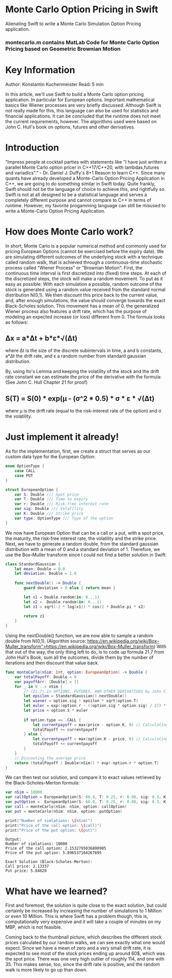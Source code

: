 # Monte Carlo Option Pricing in Swift
Alienating Swift to write a Monte Carlo Simulation Option Pricing application.

### montecarlo.m contains MatLab Code for Monte Carlo Option Pricing based on Geometric Brownian Motion

# Key Information

Author: Konstantin Kuchenmeister
Read: 5 min

In this article, we'll use Swift to build a Monte Carlo option pricing application. In particular for European options.
Important mathematical basics like Wiener processes are very briefly discussed. Although Swift is not really made for this, this language can also be used for statistics and financial applications. It can be concluded that the runtime does not meet the current requirements, however.
The algorithms used were based on John C. Hull's book on options, futures and other derivatives.

# Introduction
            
"Impress people at cocktail parties with statements like "I have just written a parallel Monte Carlo option pricer in C++17/C++20, with lambdas,futures and variadics"." - Dr. Daniel J. Duffy's 8+1 Reason to learn C++.
Since many quants have already developed a Monte-Carlo Option Pricing Application in C++, we are going to do something similar in Swift today. 
Quite frankly, Swift should not be the language of choice to achieve this, and rightfully so. Swift is not at all designed to be a statistical language and serves a completely different purpose and cannot compare to C++ in terms of runtime.
However, my favorite progamming language can still be misused to write a Monte-Carlo Option Pricing Application. 

# How does Monte Carlo work?
In short, Monte Carlo is a popular numerical method and commonly used for pricing European Options (cannot be exercised before the expiry date).
We are simulating different outcomes of the underlying stock with a technique called random walk, that is achieved through a continuous-time stochastic process called "Wiener Process" or "Brownian Motion".
First, the continuous time interval is first discretized into (fixed) time steps.  At each of the discretized steps, the stock will make a random movement.
To put as it easy as possible: With each simulation a possible, random outcome of the stock is generated using a random value received from the standard normal distribution N(0,1).
We then discount this price back to the current value, and, after enough simulations, the value should converge towards the exact Black-Scholes solution.
This movement has a mean of 0, the generalized Wiener process also features a drift rate, which has the purpose of modeling an expected increase (or loss) different from 0.
The formula looks as follows:

## &#x394;x = a*&#x394;t + b*&#x3B5;*&#x221A;(&#x394;t)

where &#x394;t is the size of the discrete subintervals in time, a and b constants, a*&#x394;t the drift rate, and &#x3B5; a random number from standard gaussian distribution.

By, using Ito's Lemma and keeping the volatility of the stock and the drift rate constant we can estimate the price of the derivative with the formula: (See John C. Hull Chapter 21 for proof)

## S(T) = S(0) * exp(&#x3BC; - (&#x3C3;^2 * 0.5) *  &#x3C3; * &#x3B5; * &#x221A;(&#x394;t)

where &#x3BC; is the drift rate (equal to the risk-interest rate of the option) and &#x3C3; the volatility.

# Just implement it already!
                
As for the implementation, first, we create a struct that serves as our custom data type for the European Option: 


```swift 
enum OptionType {
    case CALL
    case PUT
}
```

```swift 
struct EuropeanOption {
    var S: Double /// Spot price
    var T: Double /// Time to expiry
    var r: Double /// Risk-free interest rate
    var sig: Double /// Volatility
    var K: Double /// Strike price
    var type: OptionType /// Type of the option
}
```

We now have European Option that can be a call or a put, with a spot price, the maturity, the risk-free interest rate, the volatility and the strike price.
Next, we have to generate a random double, from the standard gaussian distribution with a mean of 0 and a standard deviation of 1.
Therefore, we use the Box–Muller transform since I could not find a better solution in Swift:

```swift 
class StandardGaussian {
    let mean: Double = 0.0
    let deviation: Double = 1.0
    
    func nextDouble() -> Double {
        guard deviation > 0 else { return mean }

        let x1 = Double.random(in: 0...1)
        let x2 =  Double.random(in: 0...1)
        let z1 = sqrt(-2 * log(x1)) * cos(2 * Double.pi * x2)
        
        return z1
    }
}
```
Using the nextDouble() function, we are now able to sample a random double from N(0,1). (Algorithm source: https://en.wikipedia.org/wiki/Box–Muller_transform">https://en.wikipedia.org/wiki/Box–Muller_transform)
With that out of the way, the only thing left to do, is to code up formula 21.7 from John Hull's Book, sum all the outcomes, divide them by the number of iterations and then discount that value back.
```swift 
func monteCarlo(nSim: Int, option: EuropeanOption) -> Double {
    var totalPayoff: Double = 0
    var payoffArr: [Double] = []
    for _ in 0 ..< nSim {
        // (21.7) in OPTIONS, FUTURES, AND OTHER DERIVATIVES by John C. Hull
        let epsilon = StandardGaussian().nextDouble()
        let wiener = option.sig * epsilon * sqrt(option.T)
        let euler = exp((option.r - ((option.sig * option.sig) / 2)) * option.T + wiener)
        let price = option.S * euler
        
        if option.type == .CALL {            
            let currentpayoff = max(price - option.K, 0) // Calculating the payoff of the call option
            totalPayoff += currentpayoff
        } else {
            let currentpayoff = max(option.K - price, 0) // Calculating the payoff of the put option
            totalPayoff += currentpayoff
        }
    }
    // Discouting the average price
    return (totalPayoff / Double(nSim)) * exp(-option.r * option.T)
}
```

We can then test our solution, and compare it to exact values retrieved by the Black-Scholes-Merton formula:

```swift
var nSim = 10000
var callOption = EuropeanOption(S: 60.0, T: 0.25, r: 0.08, sig: 0.3, K: 65.0, type: .CALL)
var putOption =  EuropeanOption(S: 60.0, T: 0.25, r: 0.08, sig: 0.3, K: 65.0, type: .PUT)
var call = monteCarlo(nSim: nSim, option: callOption)
var put = monteCarlo(nSim: nSim, option: putOption)

print("Number of simlations: \(nSim)")
print("Price of the call option: \(call)")
print("Price of the put option: \(put)")
```

```
Output: 
Number of simlations: 10000
Price of the call option: 2.1532795036800905
Price of the put option: 5.896537164267695
```

```
Exact Solution (Black-Scholes-Merton): 
Call price: 2.13337
Put price: 5.84628
```


# What have we learned?

First and foremost, the solution is quite close to the exact solution, but could certainly be increased by increasing the number of simulations to 1 Million or even 10 Million.
This is where Swift has a problem though, this is, computationally very expensive and it will take a couple of minutes on my MBP, which is not feasible.

Coming back to the thumbnail picture, which describes the different stock prices calculated by our random walks, we can see exactly what one would expect. Since we have a mean of zero and a very small drift rate, it is expected to see most of the stock prices ending up around 60$, which was the spot price.
There was one very high outlier of roughly 114, and one with 35. This makes sense, too, since the drift rate is positive, and the random walk is more likely to go up than down.
